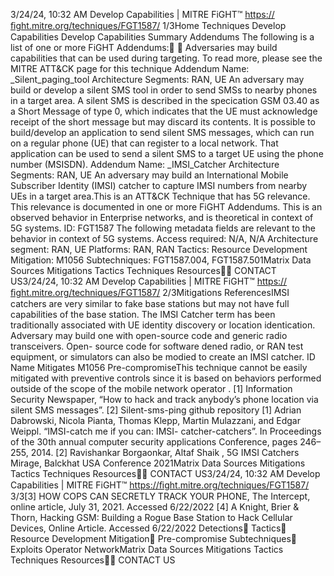 3/24/24, 10:32 AM Develop Capabilities | MITRE FiGHT™
https://ﬁght.mitre.org/techniques/FGT1587/ 1/3Home Techniques Develop Capabilities
Develop Capabilities
Summary
Addendums
The following is a list of one or more FiGHT Addendums:󰅂 󰅂
Adversaries may build capabilities that can be used during
targeting. To read more, please see the MITRE ATT&CK page
for this technique
Addendum Name: \_Silent\_paging\_tool
Architecture Segments: RAN, UE
An adversary may build or develop a silent SMS tool in order
to send SMSs to nearby phones in a target area.
A silent SMS is described in the speci cation GSM 03.40 as a
Short Message of type 0, which indicates that the UE must
acknowledge receipt of the short message but may discard its
contents.
It is possible to build/develop an application to send silent
SMS messages, which can run on a regular phone (UE) that
can register to a local network. That application can be used
to send a silent SMS to a target UE using the phone number
(MSISDN).
Addendum Name: \_IMSI\_Catcher
Architecture Segments: RAN, UE
An adversary may build an International Mobile Subscriber
Identity (IMSI) catcher to capture IMSI numbers from nearby
UEs in a target area.This is an ATT&CK
Technique that has 5G
relevance. This relevance is
documented in one or more
FiGHT Addendums.
This is an observed behavior
in Enterprise networks, and is
theoretical in context of 5G
systems.
ID: FGT1587
The following metadata
fields are relevant to the
behavior in context of 5G
systems.
Access required: N/A, N/A
Architecture segment: RAN,
UE
Platforms: RAN, RAN
Tactics: Resource
Development
Mitigation: M1056
Subtechniques:
FGT1587.004, FGT1587.501Matrix Data Sources Mitigations Tactics Techniques Resources󰍝󰇙
CONTACT US3/24/24, 10:32 AM Develop Capabilities | MITRE FiGHT™
https://ﬁght.mitre.org/techniques/FGT1587/ 2/3Mitigations
ReferencesIMSI catchers are very similar to fake base stations but may
not have full capabilities of the base station. The IMSI Catcher
term has been traditionally associated with UE identity
discovery or location identi cation. Adversary may build one
with open-source code and generic radio transceivers. Open-
source code for software de ned radio, or RAN test
equipment, or simulators can also be modi ed to create an
IMSI catcher.
ID Name Mitigates
M1056 Pre-compromiseThis technique cannot
be easily mitigated with
preventive controls
since it is based on
behaviors performed
outside of the scope of
the mobile network
operator .
[1] Information Security Newspaper, “How to hack and track
anybody’s phone location via silent SMS messages”.
[2] Silent-sms-ping github repository
[1] Adrian Dabrowski, Nicola Pianta, Thomas Klepp, Martin
Mulazzani, and Edgar Weippl. “IMSI-catch me if you can: IMSI-
catcher-catchers”. In Proceedings of the 30th annual
computer security applications Conference, pages 246–255,
2014.
[2] Ravishankar Borgaonkar, Altaf Shaik , 5G IMSI Catchers
Mirage, Balckhat USA Conference 2021Matrix Data Sources Mitigations Tactics Techniques Resources󰍝󰇙
CONTACT US3/24/24, 10:32 AM Develop Capabilities | MITRE FiGHT™
https://ﬁght.mitre.org/techniques/FGT1587/ 3/3[3] HOW COPS CAN SECRETLY TRACK YOUR PHONE, The
Intercept, online article, July 31, 2021. Accessed 6/22/2022
[4] A Knight, Brier & Thorn, Hacking GSM: Building a Rogue
Base Station to Hack Cellular Devices, Online Article.
Accessed 6/22/2022
Detections󰅀
Tactics󰅀
Resource Development
Mitigation󰅀
Pre-compromise
Subtechniques󰅀
Exploits
Operator NetworkMatrix Data Sources Mitigations Tactics Techniques Resources󰍝󰇙
CONTACT US